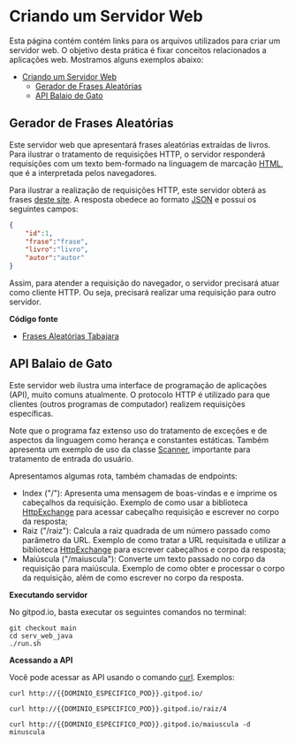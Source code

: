 # Criando um Servidor Web

Esta página contém contém links para os arquivos utilizados para criar um servidor web. O objetivo desta prática é fixar conceitos relacionados a aplicações web. Mostramos alguns exemplos abaixo:

- [Criando um Servidor Web](#criando-um-servidor-web)
  - [Gerador de Frases Aleatórias](#gerador-de-frases-aleatórias)
  - [API Balaio de Gato](#api-balaio-de-gato)

## Gerador de Frases Aleatórias

Este servidor web que apresentará frases aleatórias extraídas de livros. Para ilustrar o tratamento de requisições HTTP, o servidor responderá requisições com um texto bem-formado na linguagem de marcação [HTML](https://developer.mozilla.org/pt-BR/docs/Web/HTML), que é a interpretada pelos navegadores.

Para ilustrar a realização de requisições HTTP, este servidor obterá as frases [deste site](https://allugofrases.herokuapp.com/frases/random). A resposta obedece ao formato [JSON](https://developer.mozilla.org/pt-BR/docs/Learn/JavaScript/Objects/JSON) e possui os seguintes campos:

```json
{
    "id":1,
    "frase":"frase",
    "livro":"livro",
    "autor":"autor"
}
```

Assim, para atender a requisição do navegador, o servidor precisará atuar como cliente HTTP. Ou seja, precisará realizar uma requisição para outro servidor.

**Código fonte**

- [Frases Aleatórias Tabajara](https://github.com/danielfireman/inrc-pratica/blob/main/serv_web/main.go)

## API Balaio de Gato

Este servidor web ilustra uma interface de programação de aplicações (API), muito comuns atualmente. O protocolo HTTP é utilizado para que clientes (outros programas de computador) realizem requisições específicas. 

Note que o programa faz extenso uso do tratamento de exceções e de aspectos da linguagem como herança e constantes estáticas. Também apresenta um exemplo de uso da classe [Scanner](https://docs.oracle.com/javase/8/docs/api/java/util/Scanner.html), importante para tratamento de entrada do usuário. 

Apresentamos algumas rota, também chamadas de endpoints:

- Index ("/"): Apresenta uma mensagem de boas-vindas e e imprime os cabeçalhos da requisição. Exemplo de como usar a biblioteca [HttpExchange](https://docs.oracle.com/javase/8/docs/jre/api/net/httpserver/spec/com/sun/net/httpserver/HttpExchange.html) para acessar cabeçalho requisição e escrever no corpo da resposta;
- Raiz ("/raiz"): Calcula a raiz quadrada de um número passado como parâmetro da URL. Exemplo de como tratar a URL requisitada e utilizar a biblioteca [HttpExchange](https://docs.oracle.com/javase/8/docs/jre/api/net/httpserver/spec/com/sun/net/httpserver/HttpExchange.html) para escrever cabeçalhos e corpo da resposta;
- Maiúscula ("/maiuscula"): Converte um texto passado no corpo da requisição para maiúscula. Exemplo de como obter e processar o corpo da requisição, além de como escrever no corpo da resposta.

**Executando servidor**

No gitpod.io, basta executar os seguintes comandos no terminal:

```
git checkout main
cd serv_web_java
./run.sh
```

**Acessando a API**

Você pode acessar as API usando o comando [curl](https://curl.se/download.html). Exemplos:

```
curl http://{{DOMINIO_ESPECIFICO_POD}}.gitpod.io/
```

```
curl http://{{DOMINIO_ESPECIFICO_POD}}.gitpod.io/raiz/4
```

```
curl http://{{DOMINIO_ESPECIFICO_POD}}.gitpod.io/maiuscula -d minuscula
```

